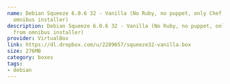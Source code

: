 ```yaml
---
name: Debian Squeeze 6.0.6 32 - Vanilla (No Ruby, no puppet, only Chef 10.14 from
  omnibus installer)
description: Debian Squeeze 6.0.6 32 - Vanilla (No Ruby, no puppet, only Chef 10.14
  from omnibus installer)
provider: VirtualBox
link: https://dl.dropbox.com/u/2289657/squeeze32-vanilla.box
size: 276MB
category: boxes
tags:
- debian
---
```


